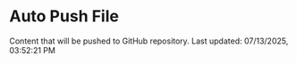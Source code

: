 # Auto Push File

Content that will be pushed to GitHub repository.
Last updated: 07/13/2025, 03:52:21 PM